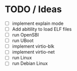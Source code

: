 # TODO / Ideas

* [ ] implement explain mode
* [ ] Add abitility to load ELF files
* [ ] run OpenSBI
* [ ] run UBoot
* [ ] implement virtio-blk
* [ ] implement virtio-net
* [ ] run Linux
* [ ] run Debian Linux
